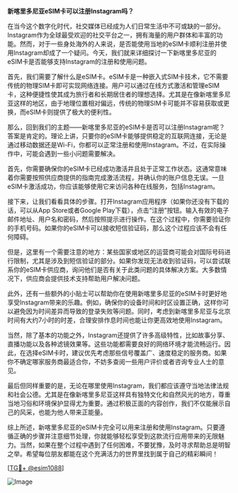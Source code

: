 **新喀里多尼亚eSIM卡可以注册Instagram吗？**

在当今这个数字化时代，社交媒体已经成为人们日常生活中不可或缺的一部分。Instagram作为全球最受欢迎的社交平台之一，拥有海量的用户群体和丰富的功能。然而，对于一些身处海外的人来说，是否能使用当地的eSIM卡顺利注册并使用Instagram却成了一个疑问。今天，我们就来详细探讨一下新喀里多尼亚的eSIM卡是否能够支持Instagram的注册和使用问题。

首先，我们需要了解什么是eSIM卡。eSIM卡是一种嵌入式SIM卡技术，它不需要传统的物理SIM卡即可实现网络连接。用户可以通过在线方式激活和管理eSIM卡，这种便捷性使其成为旅行者和长期居住者的理想选择。尤其是在像新喀里多尼亚这样的地区，由于地理位置相对偏远，传统的物理SIM卡可能并不容易获取或更换，而eSIM卡则提供了极大的便利性。

那么，回到我们的主题——新喀里多尼亚的eSIM卡是否可以注册Instagram呢？答案是肯定的。理论上讲，只要你的eSIM卡能够提供稳定的互联网连接，无论是通过移动数据还是Wi-Fi，你都可以正常注册和使用Instagram。不过，在实际操作中，可能会遇到一些小问题需要解决。

首先，你需要确保你的eSIM卡已经成功激活并且处于正常工作状态。这通常意味着你需要按照供应商提供的指南完成激活流程，并确认你的账户信息无误。一旦eSIM卡激活成功，你应该能够使用它来访问各种在线服务，包括Instagram。

接下来，让我们看看具体的步骤。打开Instagram应用程序（如果你还没有下载的话，可以从App Store或者Google Play下载），点击“注册”按钮。输入有效的电子邮件地址、用户名和密码，然后按照提示进行操作。在这个过程中，你需要验证你的手机号码。如果你的eSIM卡可以接收短信验证码，那么这个过程应该不会有任何障碍。

但是，这里有一个需要注意的地方：某些国家或地区的运营商可能会对国际号码进行限制，尤其是涉及到短信验证的部分。如果你发现无法收到验证码，可以尝试联系你的eSIM卡供应商，询问他们是否有关于此类问题的具体解决方案。大多数情况下，供应商会提供技术支持帮助用户解决问题。

此外，还有一些额外的小贴士可以帮助你在使用新喀里多尼亚的eSIM卡时更好地享受Instagram带来的乐趣。例如，确保你的设备时间和时区设置正确，这样你可以避免因为时间差异而导致的登录失败等问题。同时，考虑到新喀里多尼亚与北京时间有大约7小时的时差，合理安排作息时间也能让你更高效地使用Instagram。

当然，除了基本的功能之外，Instagram还提供了许多高级特性，比如故事分享、直播功能以及各种滤镜效果等。这些功能都需要良好的网络环境才能流畅运行。因此，在选择eSIM卡时，建议优先考虑那些信号覆盖广、速度稳定的服务商。如果你不确定哪家服务商最适合你，不妨多查阅一些用户评价或者咨询专业人士的意见。

最后但同样重要的是，无论在哪里使用Instagram，我们都应该遵守当地法律法规和社会公德。尤其是在像新喀里多尼亚这样具有独特文化和自然风光的地方，尊重当地习俗和环境保护显得尤为重要。通过积极正面的内容创作，我们不仅能展示自己的风采，也能为他人带来正能量。

综上所述，新喀里多尼亚的eSIM卡完全可以用来注册和使用Instagram。只要遵循正确的步骤并注意细节处理，你就能够轻松享受到这款流行应用带来的无限魅力。当然，如果在整个过程中遇到了任何困难，不要犹豫，及时寻求帮助总是明智之举。希望每位朋友都能在这个充满活力的世界里找到属于自己的精彩瞬间！

[[TG💪+ @esim1088](https://t.me/s/esim1088)]

![Image](https://i.postimg.cc/4NQfJmqS/Snipaste-2025-05-13-00-14-12.png)